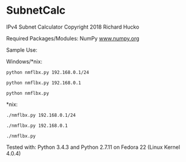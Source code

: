# SubnetCalc
IPv4 Subnet Calculator
Copyright 2018 Richard Hucko

Required Packages/Modules:
NumPy  www.numpy.org

Sample Use:

Windows/*nix:

    python nmflbx.py 192.168.0.1/24
    
    python nmflbx.py 192.168.0.1
    
    python nmflbx.py
    

*nix:

    ./nmflbx.py 192.168.0.1/24
    
    ./nmflbx.py 192.168.0.1
    
    ./nmflbx.py
    

Tested with: Python 3.4.3 and Python 2.7.11 on Fedora 22 (Linux Kernel 4.0.4)

